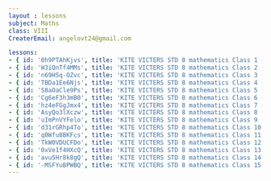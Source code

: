 ```yaml
--- 
layout : lessons 
subject: Maths 
class: VIII
CreaterEmail: angelovt24@gmail.com

lessons: 
- { id: '0h9PTAhKjvs', title: 'KITE VICTERS STD 8 mathematics Class 1 (First Bell-ഫസ്റ്റ് ബെല്‍)' }
- { id: 'W3iQnTf4MMs', title: 'KITE VICTERS STD 8 mathematics Class 2 (First Bell-ഫസ്റ്റ് ബെല്‍)' }
- { id: 'n69H5q-OZvc', title: 'KITE VICTERS STD 8 mathematics Class 3 (First Bell-ഫസ്റ്റ് ബെല്‍)' }
- { id: 'TBDa1Ee6Njs', title: 'KITE VICTERS STD 8 mathematics Class 4 (First Bell-ഫസ്റ്റ് ബെല്‍)' }
- { id: 'S8aOaCle9Ps', title: 'KITE VICTERS STD 8 mathematics Class 5 (First Bell-ഫസ്റ്റ് ബെല്‍)' }
- { id: 'Cg6eF3h3mB0', title: 'KITE VICTERS STD 8 mathematics Class 6 (First Bell-ഫസ്റ്റ് ബെല്‍)' }
- { id: 'hz4eFGgJmx4', title: 'KITE VICTERS STD 8 mathematics Class 7 (First Bell-ഫസ്റ്റ് ബെല്‍)' }
- { id: 'AsyQo3lXczw', title: 'KITE VICTERS STD 8 mathematics Class 8 (First Bell-ഫസ്റ്റ് ബെല്‍)' }
- { id: 'uImPnVYFelo', title: 'KITE VICTERS STD 8 mathematics Class 9 (First Bell-ഫസ്റ്റ് ബെല്‍)' }
- { id: 'd31rGRhp4To', title: 'KITE VICTERS STD 8 mathematics Class 10 (First Bell-ഫസ്റ്റ് ബെല്‍)' }
- { id: 'q0Wfu8BKFcs', title: 'KITE VICTERS STD 8 mathematics Class 11 (First Bell-ഫസ്റ്റ് ബെല്‍)' }
- { id: 'TkW0VDUCFDo', title: 'KITE VICTERS STD 8 mathematics Class 12 (First Bell-ഫസ്റ്റ് ബെല്‍)' }
- { id: '0xVe1f4HXcQ', title: 'KITE VICTERS STD 8 mathematics Class 13 (First Bell-ഫസ്റ്റ് ബെല്‍)' }
- { id: 'avu5Hr8k8gQ', title: 'KITE VICTERS STD 8 mathematics Class 14 (First Bell-ഫസ്റ്റ് ബെല്‍)' }
- { id: '-MSFYuBPWBQ', title: 'KITE VICTERS STD 8 mathematics Class 15 (First Bell-ഫസ്റ്റ് ബെല്‍)' }
---  
```

